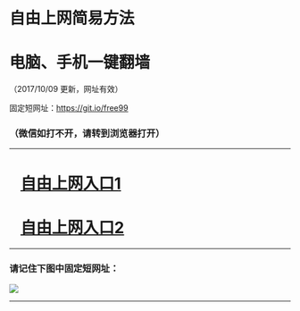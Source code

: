 ﻿# 自由上网简易方法

# 电脑、手机一键翻墙

（2017/10/09 更新，网址有效）

固定短网址：https://git.io/free99

### （微信如打不开，请转到浏览器打开）


***





# &nbsp;&nbsp; <a href="http://ft42294226.fwq-tz-1001.info/fwqtz01.html?t=100900124358 " target="_blank">自由上网入口1</a>
# &nbsp;&nbsp; <a href="http://ft2082916101.fwq-tz-1002.info/fwqtz02.html?t=100900125519 " target="_blank">自由上网入口2</a>
***

### 请记住下图中固定短网址：

<img src="https://s3-us-west-2.amazonaws.com/fwq-1001/yjfq-20170905okok.png" /> 


***

